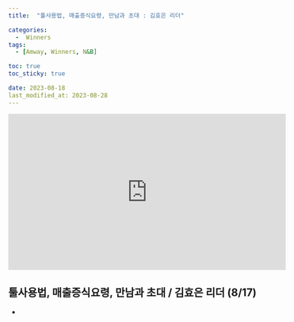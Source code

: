 ```yaml
---
title:  "툴사용법, 매출증식요령, 만남과 초대 : 김효은 리더" 

categories:
  -  Winners
tags:
  - [Amway, Winners, N&B]

toc: true
toc_sticky: true

date: 2023-08-18
last_modified_at: 2023-08-28
---
```



<iframe width="560" height="315" src="https://www.youtube.com/embed/s2o5Tbzr2II?si=KqDGlHDyOH6ZjTSE" title="YouTube video player" frameborder="0" allow="accelerometer; autoplay; clipboard-write; encrypted-media; gyroscope; picture-in-picture; web-share" allowfullscreen></iframe>


## 툴사용법, 매출증식요령, 만남과 초대 / 김효은 리더 (8/17)

+ 
